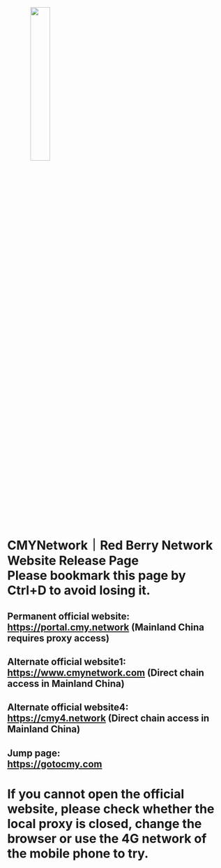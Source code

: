 <img src="https://github.com/caomeicloud/url/blob/master/logo-shu.068cf5f9.png" width="30%" height="30%" style="text-align:center;">

# CMYNetwork｜Red Berry Network Website Release Page<br>Please bookmark this page by Ctrl+D to avoid losing it.

## Permanent official website: <br>https://portal.cmy.network (Mainland China requires proxy access)

## Alternate official website1: <br>https://www.cmynetwork.com (Direct chain access in Mainland China)
## Alternate official website4: <br>https://cmy4.network (Direct chain access in Mainland China)

## Jump page: <br>https://gotocmy.com


# If you cannot open the official website, please check whether the local proxy is closed, change the browser or use the 4G network of the mobile phone to try.

